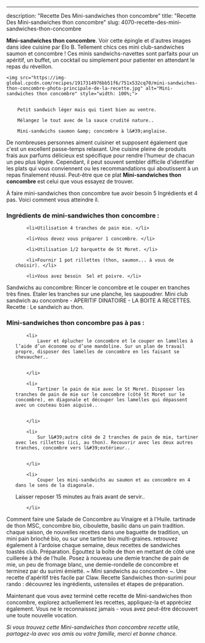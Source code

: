 ---
description: "Recette Des Mini-sandwiches thon concombre"
title: "Recette Des Mini-sandwiches thon concombre"
slug: 4070-recette-des-mini-sandwiches-thon-concombre

<p>
	<strong>Mini-sandwiches thon concombre</strong>. 
	Voir cette épingle et d&#39;autres images dans idee cuisine par Elo B. Tellement chics ces mini club-sandwiches saumon et concombre ! Ces minis sandwichs-navettes sont parfaits pour un apéritif, un buffet, un cocktail ou simplement pour patienter en attendant le repas du réveillon.
</p>
<p>
	
	<img src="https://img-global.cpcdn.com/recipes/1917314976bb51f6/751x532cq70/mini-sandwiches-thon-concombre-photo-principale-de-la-recette.jpg" alt="Mini-sandwiches thon concombre" style="width: 100%;">
	
	
		Petit sandwich léger mais qui tient bien au ventre.
	
		Mélangez le tout avec de la sauce crudité nature..
	
		Mini-sandwichs saumon &amp; concombre à l&#39;anglaise.
	
</p>

De nombreuses personnes aiment cuisiner et supposent également que c'est un excellent passe-temps relaxant. Une cuisine pleine de produits frais aux parfums délicieux est spécifique pour rendre l'humeur de chacun un peu plus légère. Cependant, il peut souvent sembler difficile d'identifier les plats qui vous conviennent ou les recommandations qui aboutissent à un repas finalement réussi. Peut-être que ce plat <strong> Mini-sandwiches thon concombre </strong> est celui que vous essayez de trouver.

<!--inarticleads1-->

À faire mini-sandwiches thon concombre tue avoir besoin 5 Ingrédients et 4 pas. Voici comment vous atteindre il.

<h3>Ingrédients de mini-sandwiches thon concombre :</h3>

<ol>
	
		<li>Utilisation 4 tranches de pain mie. </li>
	
		<li>Vous devez vous préparer 1 concombre. </li>
	
		<li>Utilisation 1/2 barquette de St Moret. </li>
	
		<li>Fournir 1 pot rillettes (thon, saumon... à vous de choisir). </li>
	
		<li>Vous avez besoin  Sel et poivre. </li>
	
</ol>

Sandwichs au concombre: Rincer le concombre et le couper en tranches très fines. Etaler les tranches sur une planche, les saupoudrer. Mini club sandwich au concombre - APERITIF DINATOIRE - LA BOITE A RECETTES. Recette : Le sandwich au thon. 

<!--inarticleads2-->

<h3>Mini-sandwiches thon concombre pas à pas :</h3>

<ol>
	
		<li>
			Laver et éplucher le concombre et le couper en lamelles à l’aide d’un économe ou d’une mandoline. Sur un plan de travail propre, disposer des lamelles de concombre en les faisant se chevaucher..
			
			
		</li>
	
		<li>
			Tartiner le pain de mie avec le St Moret. Disposer les tranches de pain de mie sur le concombre (côté St Moret sur le concombre), en diagonale et découper les lamelles qui dépassent avec un couteau bien aiguisé..
			
			
		</li>
	
		<li>
			Sur l&#39;autre côté de 2 tranches de pain de mie, tartiner avec les rillettes (ici, au thon). Recouvrir avec les deux autres tranches, concombre vers l&#39;extérieur..
			
			
		</li>
	
		<li>
			Couper les mini-sandwichs au saumon et au concombre en 4 dans le sens de la diagonale.
Laisser reposer 15 minutes au frais avant de servir..
			
			
		</li>
	
</ol>

Comment faire une Salade de Concombre au Vinaigre et à l&#39;Huile. tartinade de thon MSC, concombre bio, ciboulette, basilic dans un pain tradition. chaque saison, de nouvelles recettes dans une baguette de tradition, un mini pain brioché bio, ou sur une tartine bio multi-graines. retrouvez également à l&#39;ardoise chaque semaine, deux recettes de sandwiches toastés club. Préparation. Égouttez la boîte de thon en mettant de côté une cuillerée à thé de l&#39;huile. Posez à nouveau une demie tranche de pain de mie, un peu de fromage blanc, une demie-rondelle de concombre et terminez par du surimi émietté. ~ Mini sandwichs au concombre ~. Une recette d&#39;apéritif très facile par Claw. Recette Sandwiches thon-surimi pour rando : découvrez les ingrédients, ustensiles et étapes de préparation. 

<!--inarticleads1-->

<p>
Maintenant que vous avez terminé cette recette de Mini-sandwiches thon concombre, explorez actuellement les recettes, appliquez-la et appréciez également. Vous ne le reconnaissez jamais - vous avez peut-être découvert une toute nouvelle vocation.
</p>

<p>
<i>Si vous trouvez cette Mini-sandwiches thon concombre recette utile, partagez-la avec vos amis ou votre famille, merci et bonne chance.</i>
</p>

